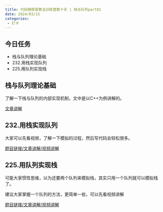 ```yaml
---
title: 代码随想录算法训练营第十天 | 栈与队列part01
date: 2024/03/15
categories:
 - 打卡
---
```

## 今日任务
- 栈与队列理论基础
- 232.用栈实现队列
- 225.用队列实现栈

## 栈与队列理论基础
了解一下栈与队列的内部实现机制，文中是以C++为例讲解的。 

[文章讲解](https://programmercarl.com/%E6%A0%88%E4%B8%8E%E9%98%9F%E5%88%97%E7%90%86%E8%AE%BA%E5%9F%BA%E7%A1%80.html)

## 232.用栈实现队列 
大家可以先看视频，了解一下模拟的过程，然后写代码会轻松很多。

[题目链接/文章讲解/视频讲解](https://programmercarl.com/0232.%E7%94%A8%E6%A0%88%E5%AE%9E%E7%8E%B0%E9%98%9F%E5%88%97.html)

## 225.用队列实现栈
可能大家惯性思维，以为还要两个队列来模拟栈，其实只用一个队列就可以模拟栈了。 

建议大家掌握一个队列的方法，更简单一些，可以先看视频讲解

[题目链接/文章讲解/视频讲解](https://programmercarl.com/0225.%E7%94%A8%E9%98%9F%E5%88%97%E5%AE%9E%E7%8E%B0%E6%A0%88.html)
